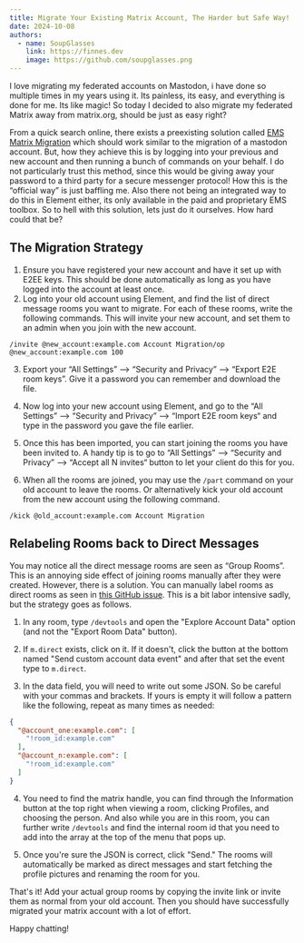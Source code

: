 ```yaml
---
title: Migrate Your Existing Matrix Account, The Harder but Safe Way!
date: 2024-10-08
authors:
  - name: SoupGlasses
    link: https://finnes.dev
    image: https://github.com/soupglasses.png
---
```


I love migrating my federated accounts on Mastodon, i have done so multiple times in my years using it. Its painless, its easy, and everything is done for me. Its like magic! So today I decided to also migrate my federated Matrix away from matrix.org, should be just as easy right?

From a quick search online, there exists a preexisting solution called [EMS Matrix Migration](https://ems.element.io/tools/matrix-migration) which should work similar to the migration of a mastodon account. But, how they achieve this is by logging into your previous and new account and then running a bunch of commands on your behalf. I do not particularly trust this method, since this would be giving away your password to a third party for a secure messenger protocol! How this is the “official way” is just baffling me. Also there not being an integrated way to do this in Element either, its only available in the paid and proprietary EMS toolbox. So to hell with this solution, lets just do it ourselves. How hard could that be?

## The Migration Strategy

1. Ensure you have registered your new account and have it set up with E2EE keys. This should be done automatically as long as you have logged into the account at least once.
2. Log into your old account using Element, and find the list of direct message rooms you want to migrate. For each of these rooms, write the following commands. This will invite your new account, and set them to an admin when you join with the new account.

  ```
  /invite @new_account:example.com Account Migration/op @new_account:example.com 100
  ```

3. Export your “All Settings” —> “Security and Privacy” —> “Export E2E room keys”. Give it a password you can remember and download the file.

4. Now log into your new account using Element, and go to the “All Settings” —> “Security and Privacy” —> “Import E2E room keys“ and type in the password you gave the file earlier.

5. Once this has been imported, you can start joining the rooms you have been invited to. A handy tip is to go to “All Settings” —> “Security and Privacy” —> “Accept all N invites“ button to let your client do this for you.

6. When all the rooms are joined, you may use the `/part` command  on your old account to leave the rooms. Or alternatively kick your old account from the new account using the following command.

  ```
  /kick @old_account:example.com Account Migration
  ```

## Relabeling Rooms back to Direct Messages

You may notice all the direct message rooms are seen as “Group Rooms”. This is an annoying side effect of joining rooms manually after they were created. However, there is a solution. You can manually label rooms as direct rooms as seen in [this GitHub issue](https://github.com/element-hq/element-web/issues/15474). This is a bit labor intensive sadly, but the strategy goes as follows.

1. In any room, type `/devtools` and open the "Explore Account Data" option (and not the "Export Room Data" button).

2. If `m.direct` exists, click on it. If it doesn't, click the button at the bottom named "Send custom account data event" and after that set the event type to `m.direct`.

3. In the data field, you will need to write out some JSON. So be careful with your commas and brackets. If yours is empty it will follow a pattern like the following, repeat as many times as needed:

  ```json
  {
    "@account_one:example.com": [
      "!room_id:example.com"
    ],
    "@account_n:example.com": [
      "!room_id:example.com"
    ]
  }
  ```

4. You need to find the matrix handle, you can find through the Information button at the top right when viewing a room, clicking Profiles, and choosing the person. And also while you are in this room, you can further write `/devtools` and find the internal room id that you need to add into the array at the top of the menu that pops up.

5. Once you're sure the JSON is correct, click "Send." The rooms will automatically be marked as direct messages and start fetching the profile pictures and renaming the room for you.

That's it! Add your actual group rooms by copying the invite link or invite them as normal from your old account. Then you should have successfully migrated your matrix account with a lot of effort.

Happy chatting!
